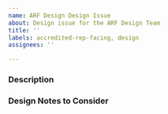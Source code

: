 ```yaml
---
name: ARF Design Design Issue
about: Design issue for the ARF Design Team
title: ''
labels: accredited-rep-facing, design
assignees: ''

---
```


<!-- Title ^^ : Provide a concise summary of the task. For tasks related to specific studies, prepend the study's abbreviation to the title: [user][phase of work/method] -->

### Description
<!-- What's the problem statement. Include user stories -->

### Design Notes to Consider
